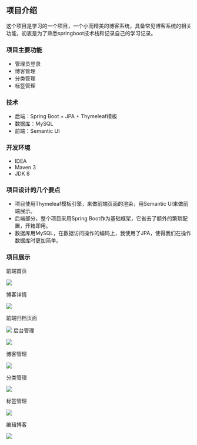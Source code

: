 ## 项目介绍
这个项目是学习的一个项目，一个小而精美的博客系统，具备常见博客系统的相关功能，初衷是为了熟悉springboot技术栈和记录自己的学习记录。

### 项目主要功能
- 管理员登录
- 博客管理
- 分类管理
- 标签管理

### 技术

- 后端：Spring Boot + JPA + Thymeleaf模板
- 数据库：MySQL
- 前端：Semantic UI

### 开发环境
- IDEA
- Maven 3
- JDK 8

### 项目设计的几个要点
- 项目使用Thymeleaf模板引擎，来做前端页面的渲染，用Semantic UI来做前端展示。
- 后端部分，整个项目采用Spring Boot作为基础框架，它省去了额外的繁琐配置，开箱即用。
- 数据库用MySQL，在数据访问操作的编码上，我使用了JPA，使得我们在操作数据库时更加简单。

### 项目展示
前端首页

![](https://user-gold-cdn.xitu.io/2020/3/9/170be3f6b5cfdf66?w=2053&h=1226&f=png&s=644489)

博客详情


![](https://user-gold-cdn.xitu.io/2020/3/9/170be3ff3e3e6bf7?w=1467&h=1057&f=png&s=1000579)

前端归档页面

![](https://user-gold-cdn.xitu.io/2020/3/9/170be4097a087fbd?w=1741&h=885&f=png&s=98237)
后台管理

![](https://user-gold-cdn.xitu.io/2020/3/9/170be38374fb3b0a?w=1766&h=809&f=png&s=66953)

博客管理

![](https://user-gold-cdn.xitu.io/2020/3/9/170be3908dfc1dd9?w=1826&h=980&f=png&s=161035)

分类管理

![](https://user-gold-cdn.xitu.io/2020/3/9/170be3a39c68d089?w=1772&h=810&f=png&s=87782)

标签管理

![](https://user-gold-cdn.xitu.io/2020/3/9/170be3a930b9dfc9?w=1846&h=1186&f=png&s=153036)

编辑博客

![](https://user-gold-cdn.xitu.io/2020/3/9/170be3df20c469ce?w=1800&h=1192&f=png&s=365398)




 
